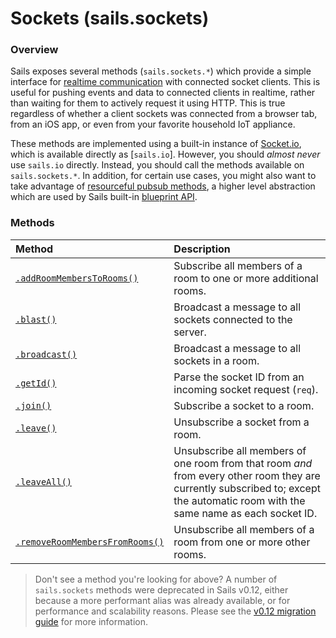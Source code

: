 # Sockets (sails.sockets)

### Overview

Sails exposes several methods (`sails.sockets.*`) which provide a simple interface for [realtime communication](https://sailsjs.com/documentation/concepts/realtime) with connected socket clients.  This is useful for pushing events and data to connected clients in realtime, rather than waiting for them to actively request it using HTTP.  This is true regardless of whether a client sockets was connected from a browser tab, from an iOS app, or even from your favorite household IoT appliance.

These methods are implemented using a built-in instance of [Socket.io](http://socket.io), which is available directly as [`sails.io`].  However, you should _almost never_ use `sails.io` directly.  Instead, you should call the methods available on `sails.sockets.*`.  In addition, for certain use cases, you might also want to take advantage of [resourceful pubsub methods](https://sailsjs.com/documentation/reference/web-sockets/resourceful-pub-sub), a higher level abstraction which are used by Sails built-in [blueprint API](https://sailsjs.com/documentation/reference/blueprint-api).


### Methods

| Method                             | Description                                              |
|:-----------------------------------|:---------------------------------------------------------|
| [`.addRoomMembersToRooms()`](https://sailsjs.com/documentation/reference/web-sockets/sails-sockets/add-room-members-to-rooms)        | Subscribe all members of a room to one or more additional rooms.
| [`.blast()`](https://sailsjs.com/documentation/reference/web-sockets/sails-sockets/blast)        | Broadcast a message to all sockets connected to the server.
| [`.broadcast()`](https://sailsjs.com/documentation/reference/web-sockets/sails-sockets/broadcast)        | Broadcast a message to all sockets in a room.
| [`.getId()`](https://sailsjs.com/documentation/reference/web-sockets/sails-sockets/get-id)        | Parse the socket ID from an incoming socket request (`req`).
| [`.join()`](https://sailsjs.com/documentation/reference/web-sockets/sails-sockets/join)        | Subscribe a socket to a room.
| [`.leave()`](https://sailsjs.com/documentation/reference/web-sockets/sails-sockets/leave)        | Unsubscribe a socket from a room.
| [`.leaveAll()`](https://sailsjs.com/documentation/reference/web-sockets/sails-sockets/leave-all)        | Unsubscribe all members of one room from that room _and_ from every other room they are currently subscribed to; except the automatic room with the same name as each socket ID.
| [`.removeRoomMembersFromRooms()`](https://sailsjs.com/documentation/reference/web-sockets/sails-sockets/remove-room-members-from-rooms)        | Unsubscribe all members of a room from one or more other rooms.


> Don't see a method you're looking for above?  A number of `sails.sockets` methods were deprecated in Sails v0.12, either because a more performant alias was already available, or for performance and scalability reasons.  Please see the [v0.12 migration guide](https://sailsjs.com/documentation/concepts/upgrading/to-v-0-12) for more information.



<docmeta name="displayName" value="sails.sockets">
<docmeta name="pageType" value="property">
